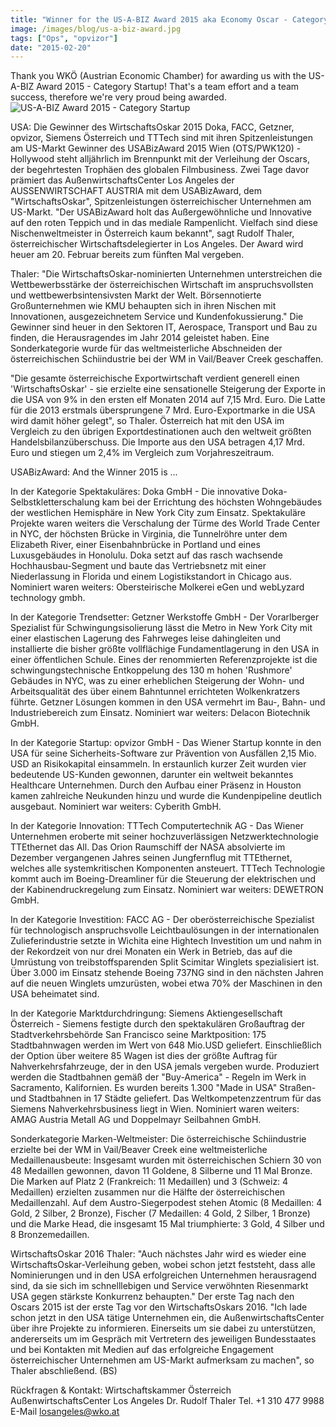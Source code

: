 ```yaml
---
title: "Winner for the US-A-BIZ Award 2015 aka Economy Oscar - Category Startup is opvizor"
image: /images/blog/us-a-biz-award.jpg
tags: ["Ops", "opvizor"]
date: "2015-02-20"
---
```


Thank you WKÖ (Austrian Economic Chamber) for awarding us with the US-A-BIZ Award 2015 - Category Startup! That's a team effort and a team success, therefore we're very proud being awarded. ![US-A-BIZ Award 2015 - Category Startup](/images/blog/us-a-biz-award.jpg)

USA: Die Gewinner des WirtschaftsOskar 2015 Doka, FACC, Getzner, opvizor, Siemens Österreich und TTTech sind mit ihren Spitzenleistungen am US-Markt Gewinner des USABizAward 2015 Wien (OTS/PWK120) - Hollywood steht alljährlich im Brennpunkt mit der Verleihung der Oscars, der begehrtesten Trophäen des globalen Filmbusiness. Zwei Tage davor prämiert das AußenwirtschaftsCenter Los Angeles der AUSSENWIRTSCHAFT AUSTRIA mit dem USABizAward, dem "WirtschaftsOskar", Spitzenleistungen österreichischer Unternehmen am US-Markt. "Der USABizAward holt das Außergewöhnliche und Innovative auf den roten Teppich und in das mediale Rampenlicht. Vielfach sind diese Nischenweltmeister in Österreich kaum bekannt", sagt Rudolf Thaler, österreichischer Wirtschaftsdelegierter in Los Angeles. Der Award wird heuer am 20. Februar bereits zum fünften Mal vergeben.

Thaler: "Die WirtschaftsOskar-nominierten Unternehmen unterstreichen die Wettbewerbsstärke der österreichischen Wirtschaft im anspruchsvollsten und wettbewerbsintensivsten Markt der Welt. Börsennotierte Großunternehmen wie KMU behaupten sich in ihren Nischen mit Innovationen, ausgezeichnetem Service und Kundenfokussierung." Die Gewinner sind heuer in den Sektoren IT, Aerospace, Transport und Bau zu finden, die Herausragendes im Jahr 2014 geleistet haben. Eine Sonderkategorie wurde für das weltmeisterliche Abschneiden der österreichischen Schiindustrie bei der WM in Vail/Beaver Creek geschaffen.

"Die gesamte österreichische Exportwirtschaft verdient generell einen 'WirtschaftsOskar' - sie erzielte eine sensationelle Steigerung der Exporte in die USA von 9% in den ersten elf Monaten 2014 auf 7,15 Mrd. Euro. Die Latte für die 2013 erstmals übersprungene 7 Mrd. Euro-Exportmarke in die USA wird damit höher gelegt", so Thaler. Österreich hat mit den USA im Vergleich zu den übrigen Exportdestinationen auch den weltweit größten Handelsbilanzüberschuss. Die Importe aus den USA betragen 4,17 Mrd. Euro und stiegen um 2,4% im Vergleich zum Vorjahreszeitraum.

USABizAward: And the Winner 2015 is ...

In der Kategorie Spektakuläres: Doka GmbH - Die innovative Doka-Selbstkletterschalung kam bei der Errichtung des höchsten Wohngebäudes der westlichen Hemisphäre in New York City zum Einsatz. Spektakuläre Projekte waren weiters die Verschalung der Türme des World Trade Center in NYC, der höchsten Brücke in Virginia, die Tunnelröhre unter dem Elizabeth River, einer Eisenbahnbrücke in Portland und eines Luxusgebäudes in Honolulu. Doka setzt auf das rasch wachsende Hochhausbau-Segment und baute das Vertriebsnetz mit einer Niederlassung in Florida und einem Logistikstandort in Chicago aus. Nominiert waren weiters: Obersteirische Molkerei eGen und webLyzard technology gmbh.

In der Kategorie Trendsetter: Getzner Werkstoffe GmbH - Der Vorarlberger Spezialist für Schwingungsisolierung lässt die Metro in New York City mit einer elastischen Lagerung des Fahrweges leise dahingleiten und installierte die bisher größte vollflächige Fundamentlagerung in den USA in einer öffentlichen Schule. Eines der renommierten Referenzprojekte ist die schwingungstechnische Entkoppelung des 130 m hohen 'Rushmore' Gebäudes in NYC, was zu einer erheblichen Steigerung der Wohn- und Arbeitsqualität des über einem Bahntunnel errichteten Wolkenkratzers führte. Getzner Lösungen kommen in den USA vermehrt im Bau-, Bahn- und Industriebereich zum Einsatz. Nominiert war weiters: Delacon Biotechnik GmbH.

In der Kategorie Startup: opvizor GmbH - Das Wiener Startup konnte in den USA für seine Sicherheits-Software zur Prävention von Ausfällen 2,15 Mio. USD an Risikokapital einsammeln. In erstaunlich kurzer Zeit wurden vier bedeutende US-Kunden gewonnen, darunter ein weltweit bekanntes Healthcare Unternehmen. Durch den Aufbau einer Präsenz in Houston kamen zahlreiche Neukunden hinzu und wurde die Kundenpipeline deutlich ausgebaut. Nominiert war weiters: Cyberith GmbH.

In der Kategorie Innovation: TTTech Computertechnik AG - Das Wiener Unternehmen eroberte mit seiner hochzuverlässigen Netzwerktechnologie TTEthernet das All. Das Orion Raumschiff der NASA absolvierte im Dezember vergangenen Jahres seinen Jungfernflug mit TTEthernet, welches alle systemkritischen Komponenten ansteuert. TTTech Technologie kommt auch im Boeing-Dreamliner für die Steuerung der elektrischen und der Kabinendruckregelung zum Einsatz. Nominiert war weiters: DEWETRON GmbH.

In der Kategorie Investition: FACC AG - Der oberösterreichische Spezialist für technologisch anspruchsvolle Leichtbaulösungen in der internationalen Zulieferindustrie setzte in Wichita eine Hightech Investition um und nahm in der Rekordzeit von nur drei Monaten ein Werk in Betrieb, das auf die Umrüstung von treibstoffsparenden Split Scimitar Winglets spezialisiert ist. Über 3.000 im Einsatz stehende Boeing 737NG sind in den nächsten Jahren auf die neuen Winglets umzurüsten, wobei etwa 70% der Maschinen in den USA beheimatet sind.

In der Kategorie Marktdurchdringung: Siemens Aktiengesellschaft Österreich - Siemens festigte durch den spektakulären Großauftrag der Stadtverkehrsbehörde San Francisco seine Marktposition: 175 Stadtbahnwagen werden im Wert von 648 Mio.USD geliefert. Einschließlich der Option über weitere 85 Wagen ist dies der größte Auftrag für Nahverkehrsfahrzeuge, der in den USA jemals vergeben wurde. Produziert werden die Stadtbahnen gemäß der "Buy-America" - Regeln im Werk in Sacramento, Kalifornien. Es wurden bereits 1.300 "Made in USA" Straßen- und Stadtbahnen in 17 Städte geliefert. Das Weltkompetenzzentrum für das Siemens Nahverkehrsbusiness liegt in Wien. Nominiert waren weiters: AMAG Austria Metall AG und Doppelmayr Seilbahnen GmbH.

Sonderkategorie Marken-Weltmeister: Die österreichische Schiindustrie erzielte bei der WM in Vail/Beaver Creek eine weltmeisterliche Medaillenausbeute: Insgesamt wurden mit österreichischen Schiern 30 von 48 Medaillen gewonnen, davon 11 Goldene, 8 Silberne und 11 Mal Bronze. Die Marken auf Platz 2 (Frankreich: 11 Medaillen) und 3 (Schweiz: 4 Medaillen) erzielten zusammen nur die Hälfte der österreichischen Medaillenzahl. Auf dem Austro-Siegerpodest stehen Atomic (8 Medaillen: 4 Gold, 2 Silber, 2 Bronze), Fischer (7 Medaillen: 4 Gold, 2 Silber, 1 Bronze) und die Marke Head, die insgesamt 15 Mal triumphierte: 3 Gold, 4 Silber und 8 Bronzemedaillen.

WirtschaftsOskar 2016 Thaler: "Auch nächstes Jahr wird es wieder eine WirtschaftsOskar-Verleihung geben, wobei schon jetzt feststeht, dass alle Nominierungen und in den USA erfolgreichen Unternehmen herausragend sind, da sie sich im schnelllebigen und Service verwöhnten Riesenmarkt USA gegen stärkste Konkurrenz behaupten." Der erste Tag nach den Oscars 2015 ist der erste Tag vor den WirtschaftsOskars 2016. "Ich lade schon jetzt in den USA tätige Unternehmen ein, die AußenwirtschaftsCenter über ihre Projekte zu informieren. Einerseits um sie dabei zu unterstützen, andererseits um im Gespräch mit Vertretern des jeweiligen Bundesstaates und bei Kontakten mit Medien auf das erfolgreiche Engagement österreichischer Unternehmen am US-Markt aufmerksam zu machen", so Thaler abschließend. (BS)

Rückfragen & Kontakt: Wirtschaftskammer Österreich AußenwirtschaftsCenter Los Angeles Dr. Rudolf Thaler Tel. +1 310 477 9988 E-Mail losangeles@wko.at
